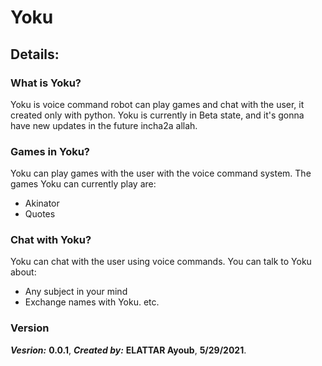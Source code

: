 # Yoku

## Details:

### What is Yoku?
Yoku is voice command robot can play games and chat with the user, it created only with python.
Yoku is currently in Beta state, and it's gonna have new updates in the future incha2a allah.

### Games in Yoku?
Yoku can play games with the user with the voice command system.
The games Yoku can currently play are:
- Akinator
- Quotes

### Chat with Yoku?
Yoku can chat with the user using voice commands.
You can talk to Yoku about:
- Any subject in your mind
- Exchange names with Yoku. etc.

### Version

***Vesrion:*** **0.0.1**,  ***Created by:*** **ELATTAR Ayoub**,  **5/29/2021**.
